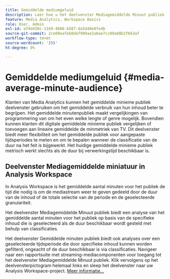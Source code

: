 ```yaml
---
title: Gemiddelde mediumgeluid
description: Leer hoe u het deelvenster Mediagemiddelde Minuut publiek kunt gebruiken om een gemiddeld aantal minuten publiek voor een bepaald stuk inhoud of over een aangepaste tijdsperiode te analyseren.
feature: Media Analytics, Workspace Basics
role: User, Admin
exl-id: af4d430c-1349-4606-b587-da5d40e0fe4b
source-git-commit: 2ce09eafeb8def909ae2a8ae7cc09a88b2f663af
workflow-type: tm+mt
source-wordcount: '255'
ht-degree: 0%

---
```


# Gemiddelde mediumgeluid {#media-average-minute-audience}

Klanten van Media Analytics kunnen het gemiddelde minieme publiek deelvenster gebruiken om het gemiddelde verbruik van hun inhoud beter te begrijpen. Het gemiddelde minutenpubliek maakt vergelijkingen van programmering van om het even welke lengte of genre mogelijk. Bovendien kunnen klanten dit digitale gemiddelde minieme publiek vergelijken of toevoegen aan lineaire gemiddelde de minmetriek van TV. Dit deelvenster biedt meer flexibiliteit om het gemiddelde publiek voor aangepaste tijdsperiodes te meten en om te bepalen wanneer de classificatie van de duur na het feit is bijgewerkt. Het huidige gemiddelde minieme publiek metrisch werkt slechts als de duur bij verwerkingstijd beschikbaar is.

## Deelvenster Mediagemiddelde miniatuur in Analysis Workspace

In Analysis Workspace is het gemiddelde aantal minuten voor het publiek de tijd die nodig is om de mediastream weer te geven gedeeld door de duur van de inhoud of de totale selectie van de periode en de geselecteerde granulariteit.


Het deelvenster Mediagemiddelde Minuut publiek biedt een analyse van het gemiddelde aantal minuten voor het publiek op basis van de specifieke inhoud die is geselecteerd als de duur beschikbaar wordt gesteld met behulp van classificaties.

Het deelvenster Gemiddelde minuten publiek biedt ook analyses over een geselecteerde tijdsperiode die door specifieke inhoud kunnen worden gefilterd, ongeacht of de duur beschikbaar is via classificaties. Navigeer naar een rapportsuite met streaming-mediacomponenten voor toegang tot het deelvenster Mediagemiddelde Minuut publiek. Klik vervolgens op het deelvensterpictogram helemaal links en sleep het deelvenster naar uw Analysis Workspace-project. [Meer informatie...](https://experienceleague.adobe.com/docs/analytics/analyze/analysis-workspace/panels/average-minute-audience-panel.html?lang=en)
